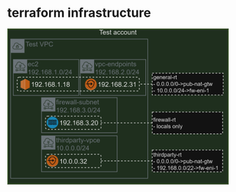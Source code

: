 # terraform infrastructure
![netsec-automation-highlevel](../img/aws-netsec-automation-test-highlevel.png)
